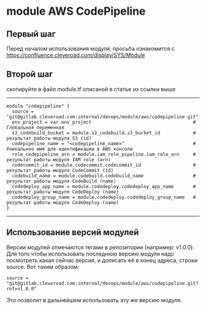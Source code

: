 # module AWS CodePipeline

## Первый шаг 
Перед началом использования модуля, просьба ознакомится с 
https://confluence.cleveroad.com/display/SYS/Module

## Второй шаг 
скопируйте в файл module.tf описаной в статье из ссылки выше

---

``` 
module "codepipeline" {
  source = "git@gitlab.cleveroad.com:internal/devops/module/aws/codepipeline.git"
  env_project = var.env_project                                     # Глобальная переменная
  s3_codebuild_bucket = module.s3_codebuild.s3_bucket_id            # результат работы модуля S3 (id)
  codepipeline_name = "<codepipeline_name>"                         # Уникальное имя для идентификации в AWS консоли
  role_codepipeline_arn = module.iam_role_pipeline.iam_role_arn     # результат работы модуля IAM role (arn)
  codecommit_id = module.codecommit.codecommit_id                   # результат работы модуля CodeCommit (id)
  codebuild_name = module.codebuild.codebuild_name                  # результат работы модуля CodeBuild (name)
  codedeploy_app_name = module.codedeploy.codedeploy_app_name       # результат работы модуля CodeDeploy (name)
  codedeploy_group_name = module.codedeploy.codedeploy_group_name   # результат работы модуля CodeDeploy (name)
}
```

---

## Использование версий модулей
Версии модулей отмечаются тегами в репозитории (например: v1.0.0).
Для того чтобы использовать последнюю версию модуля надо посмотреть какая сейчас версия, и дописать её в конец адреса, строки source. Вот таким образом:
```
source = "git@gitlab.cleveroad.com:internal/devops/module/aws/codepipeline.git?ref=v1.0.0"
```
Это позволит в дальнейшем использовать эту же версию модуля. 
